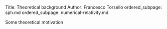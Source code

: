 Title: Theoretical background
Author: Francesco Torsello
ordered_subpage: sph.md
ordered_subpage: numerical-relativity.md

Some theoretical motivation
